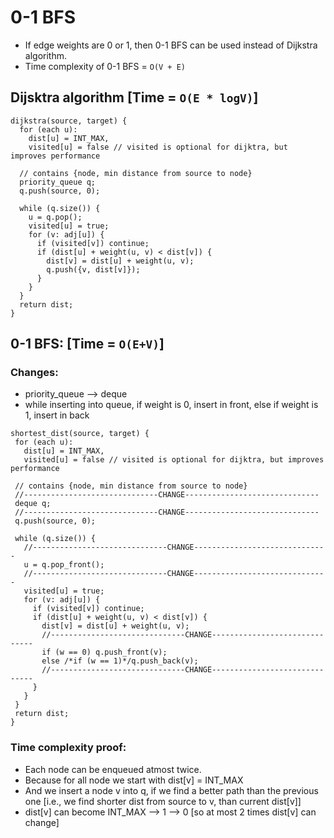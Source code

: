 # 0-1 BFS
- If edge weights are 0 or 1, then 0-1 BFS can be used instead of Dijkstra algorithm.
- Time complexity of 0-1 BFS = `O(V + E)`

## Dijsktra algorithm [Time = `O(E * logV)`]
```
dijkstra(source, target) {
  for (each u):
    dist[u] = INT_MAX,
    visited[u] = false // visited is optional for dijktra, but improves performance

  // contains {node, min distance from source to node}
  priority_queue q;
  q.push(source, 0);

  while (q.size()) {
    u = q.pop();
    visited[u] = true;
    for (v: adj[u]) {
      if (visited[v]) continue;
      if (dist[u] + weight(u, v) < dist[v]) {
        dist[v] = dist[u] + weight(u, v);
        q.push({v, dist[v]});
      }
    }
  }
  return dist;
}
```


## 0-1 BFS: [Time = `O(E+V)`]
### Changes:
- priority_queue --> deque
- while inserting into queue, if weight is 0, insert in front, else if weight is 1, insert in back

 ```
shortest_dist(source, target) {
  for (each u):
    dist[u] = INT_MAX,
    visited[u] = false // visited is optional for dijktra, but improves performance

  // contains {node, min distance from source to node}
  //------------------------------CHANGE------------------------------
  deque q;
  //------------------------------CHANGE------------------------------
  q.push(source, 0);

  while (q.size()) {
    //------------------------------CHANGE------------------------------
    u = q.pop_front();
    //------------------------------CHANGE------------------------------
    visited[u] = true;
    for (v: adj[u]) {
      if (visited[v]) continue;
      if (dist[u] + weight(u, v) < dist[v]) {
        dist[v] = dist[u] + weight(u, v);
        //------------------------------CHANGE------------------------------
        if (w == 0) q.push_front(v);
        else /*if (w == 1)*/q.push_back(v);
        //------------------------------CHANGE------------------------------  
      }
    }
  }
  return dist;
}
```

### Time complexity proof:
- Each node can be enqueued atmost twice.
- Because for all node we start with dist[v] = INT_MAX
- And we insert a node v into q, if we find a better path than the previous one [i.e., we find shorter dist from source to v, than current dist[v]]
- dist[v] can become INT_MAX --> 1 --> 0 [so at most 2 times dist[v] can change]

